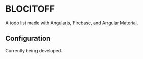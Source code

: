 BLOCITOFF
=================

A todo list made with Angularjs, Firebase, and Angular Material. 

## Configuration

Currently being developed. 

